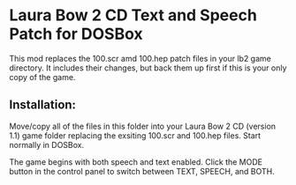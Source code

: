 # Laura Bow 2 CD Text and Speech Patch for DOSBox

This mod replaces the 100.scr amd 100.hep patch files in your lb2 game directory. It includes their changes, but back them up first if this is your only copy of the game. 

## Installation:

Move/copy all of the files in this folder into your Laura Bow 2 CD (version 1.1) game folder replacing the exsiting 100.scr and 100.hep files. Start normally in DOSBox.

The game begins with both speech and text enabled. Click the MODE button in the control panel to switch between TEXT, SPEECH, and BOTH.
